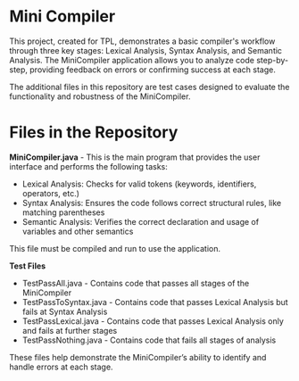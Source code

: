 # Mini Compiler
This project, created for TPL, demonstrates a basic compiler's workflow through three key stages: Lexical Analysis, Syntax Analysis, and Semantic Analysis. The MiniCompiler application allows you to analyze code step-by-step, providing feedback on errors or confirming success at each stage.

The additional files in this repository are test cases designed to evaluate the functionality and robustness of the MiniCompiler.

# Files in the Repository
**MiniCompiler.java** - This is the main program that provides the user interface and performs the following tasks:
- Lexical Analysis: Checks for valid tokens (keywords, identifiers, operators, etc.)
- Syntax Analysis: Ensures the code follows correct structural rules, like matching parentheses
- Semantic Analysis: Verifies the correct declaration and usage of variables and other semantics

This file must be compiled and run to use the application.

**Test Files**
- TestPassAll.java - Contains code that passes all stages of the MiniCompiler  
- TestPassToSyntax.java - Contains code that passes Lexical Analysis but fails at Syntax Analysis  
- TestPassLexical.java - Contains code that passes Lexical Analysis only and fails at further stages  
- TestPassNothing.java - Contains code that fails all stages of analysis  

These files help demonstrate the MiniCompiler’s ability to identify and handle errors at each stage.
